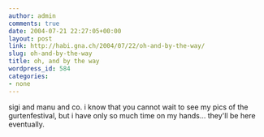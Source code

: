 ```yaml
---
author: admin
comments: true
date: 2004-07-21 22:27:05+00:00
layout: post
link: http://habi.gna.ch/2004/07/22/oh-and-by-the-way/
slug: oh-and-by-the-way
title: oh, and by the way
wordpress_id: 584
categories:
- none
---
```


sigi and manu and co.
i know that you cannot wait to see my pics of the gurtenfestival, but i have only so much time on my hands...
they'll be here eventually.

